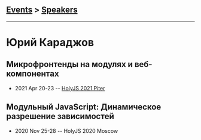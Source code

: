 ## [Events](../README.md) > [Speakers](../speakers.md)
---

# Юрий Караджов

## Микрофронтенды на модулях и веб-компонентах
- 2021 Apr 20-23 -- [HolyJS 2021 Piter](https://youtu.be/oT3EQiYBhz0)    
## Модульный JavaScript: Динамическое разрешение зависимостей
- 2020 Nov 25-28 -- HolyJS 2020 Moscow    
